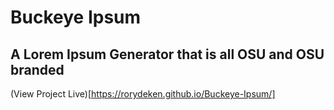 # Buckeye Ipsum
## A Lorem Ipsum Generator that is all OSU and OSU branded

(View Project Live)[https://rorydeken.github.io/Buckeye-Ipsum/]
